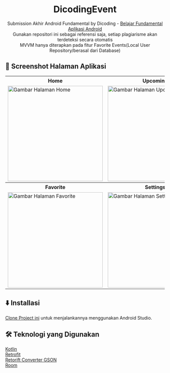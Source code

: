 <h1 align="center">DicodingEvent</h1>

<p align="center">Submission Akhir Android Fundamental by Dicoding - <a href="https://www.dicoding.com/academies/14">Belajar Fundamental Aplikasi Android</a>
  <br>
Gunakan repositori ini sebagai referensi saja, setiap plagiarisme akan terdeteksi secara otomatis
<br>
MVVM hanya diterapkan pada fitur Favorite Events(Local User Repository/berasal dari Database)</p>

## 📸 Screenshot Halaman Aplikasi
<table>
  <tr>
    <th>Home</th>
    <th>Upcoming</th>
    <th>Finished</th>
  </tr>
  <tr>
    <td><img src="https://github.com/user-attachments/assets/427b49fe-74ce-4e13-b07b-14ecf943a62d" alt="Gambar Halaman Home" width="300"></td>
    <td><img src="https://github.com/user-attachments/assets/679a03f9-b4a7-434c-809b-ed09cfa7fed6" alt="Gambar Halaman Upcoming" width="300"></td>
    <td><img src="https://github.com/user-attachments/assets/29f36d6c-9dd6-43ae-a035-bce020971dfc" alt="Gambar Halaman Finished" width="300"></td>
  </tr>
  <tr>
    <th>Favorite</th>
    <th>Settings</th>
    <th>Detail Event</th>
  </tr>
  <tr>
    <td><img src="https://github.com/user-attachments/assets/bb309a17-f4d5-424a-bebc-e1508b5af74e" alt="Gambar Halaman Favorite" width="300"></td>
    <td><img src="https://github.com/user-attachments/assets/83294ad3-8c01-4029-84cf-4429457b146b" alt="Gambar Halaman Settings" width="300"></td>
    <td><img src="https://github.com/user-attachments/assets/435beaa1-9611-40c9-b1aa-2fb88e3eaab2" alt="Gambar Halaman Detail" width="300"></td>
  </tr>
</table>

## ⬇️ Installasi
[Clone Project ini](https://github.com/ahmadr1d1/DicodingEvent.git) untuk menjalankannya menggunakan Android Studio.

## 🛠️ Teknologi yang Digunakan
[Kotlin](https://kotlinlang.org/)
<br>
[Retrofit](https://square.github.io/retrofit/)
<br>
[Retorift Converter GSON](https://central.sonatype.com/artifact/com.squareup.retrofit2/converter-gson/versions)
<br>
[Room](https://developer.android.com/jetpack/androidx/releases/room)
